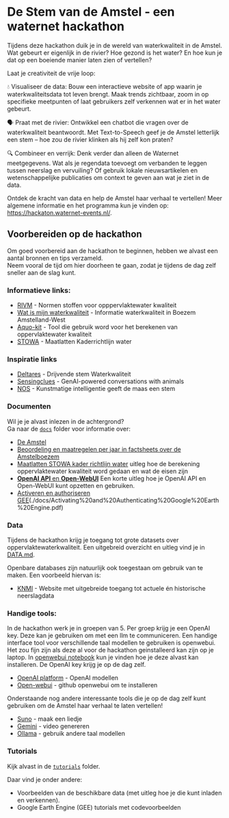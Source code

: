 # De Stem van de Amstel - een waternet hackathon

Tijdens deze hackathon duik je in de wereld van waterkwaliteit in de Amstel. Wat gebeurt er eigenlijk in de rivier? Hoe gezond is het water? En hoe kun je dat op een boeiende manier laten zien of vertellen?

Laat je creativiteit de vrije loop:

💧 Visualiseer de data: Bouw een interactieve website of app waarin je waterkwaliteitsdata tot leven brengt. Maak trends zichtbaar, zoom in op specifieke meetpunten of laat gebruikers zelf verkennen wat er in het water gebeurt.

🗣️ Praat met de rivier: Ontwikkel een chatbot die vragen over de waterkwaliteit beantwoordt. Met Text-to-Speech geef je de Amstel letterlijk een stem – hoe zou de rivier klinken als hij zelf kon praten?

🔍 Combineer en verrijk: Denk verder dan alleen de Waternet meetgegevens. Wat als je regendata toevoegt om verbanden te leggen tussen neerslag en vervuiling? Of gebruik lokale nieuwsartikelen en wetenschappelijke publicaties om context te geven aan wat je ziet in de data.

Ontdek de kracht van data en help de Amstel haar verhaal te vertellen!
Meer algemene informatie en het programma kun je vinden op: https://hackaton.waternet-events.nl/.

## Voorbereiden op de hackathon
Om goed voorbereid aan de hackathon te beginnen, hebben we alvast een aantal bronnen en tips verzameld.  
Neem vooral de tijd om hier doorheen te gaan, zodat je tijdens de dag zelf sneller aan de slag kunt.

### Informatieve links:
- [RIVM](https://rvs.rivm.nl/onderwerpen/normen/milieu/oppervlaktewater) - Normen stoffen voor opppervlaktewater kwaliteit
- [Wat is mijn waterkwaliteit](https://watismijnwaterkwaliteit.nl/gebieden/BoezemAmstelland-West) - Informatie waterkwaliteit in Boezem Amstelland-West
- [Aquo-kit](https://www.waterkwaliteitsportaal.nl/Aquo-kit) - Tool die gebruik word voor het berekenen van oppervlaktewater kwaliteit
- [STOWA](https://www.stowa.nl/publicaties/referenties-en-maatlatten-voor-natuurlijke-watertypen-voor-de-kaderrichtlijn-water-2021-2027-versie) - Maatlatten Kaderrichtlijn water

### Inspiratie links
- [Deltares](https://www.deltares.nl/nieuws/werelds-eerste-drijvende-stem-van-de-natuur-verklapt-waterkwaliteit) - Drijvende stem Waterkwaliteit
- [Sensingclues](https://www.sensingclues.org/wildchats) - GenAI-powered conversations with animals
- [NOS](https://nos.nl/regio/limburg/artikel/498094-kunstmatige-intelligentie-geeft-de-maas-een-stem) - Kunstmatige intelligentie geeft de maas een stem

### Documenten
Wil je je alvast inlezen in de achtergrond?  
Ga naar de [`docs`](./docs) folder voor informatie over:
- [De Amstel](./docs/Amstelland_Onepager.pdf)
- [Beoordeling en maatregelen per jaar in factsheets over de Amstelboezem](./docs/factsheets)
- [Maatlatten STOWA kader richtlijn water](./docs/STOWA_2018-49-Maatlatten%20v2024%20DEF.pdf) uitleg hoe de berekening oppervlaktewater kwaliteit word gedaan en wat de eisen zijn
- [**OpenAI API** en **Open-WebUI**](./docs/openai%20keys%20en%20open%20webui.pdf) Een korte uitleg hoe je OpenAI API en Open-WebUI kunt opzetten en gebruiken.
- [Activeren en authoriseren GEE](./docs/)(./docs/Activating%20and%20Authenticating%20Google%20Earth%20Engine.pdf)

### Data
Tijdens de hackathon krijg je toegang tot grote datasets over oppervlaktewaterkwaliteit.
Een uitgebreid overzicht en uitleg vind je in [DATA.md](./DATA.md).

Openbare databases zijn natuurlijk ook toegestaan om gebruik van te maken. Een voorbeeld hiervan is:
- [KNMI](https://www.knmi.nl/nederland-nu/klimatologie-metingen-en-waarnemingen) - Website met uitgebreide toegang tot actuele én historische neerslagdata

### Handige tools:
In de hackathon werk je in groepen van 5. Per groep krijg je een OpenAI key. Deze kan je gebruiken om met een llm te communiceren. Een handige interface tool voor verschillende taal modellen te gebruiken is openwebui. Het zou fijn zijn als deze al voor de hackathon geinstalleerd kan zijn op je laptop. In [openwebui notebook](./docs/openai%20keys%20en%20open%20webui.pdf) kun je vinden hoe je deze alvast kan installeren. De OpenAI key krijg je op de dag zelf.

- [OpenAI platform](https://platform.OpenAI.com/docs/overview) - OpenAI modellen
- [Open-webui](https://github.com/open-webui/open-webui) - github openwebui om te installeren

Onderstaande nog andere interessante tools die je op de dag zelf kunt gebruiken om de Amstel haar verhaal te laten vertellen!
- [Suno](https://suno.com/home) - maak een liedje 
- [Gemini](https://gemini.google/overview/video-generation/) - video genereren
- [Ollama](https://ollama.com/) - gebruik andere taal modellen

### Tutorials
Kijk alvast in de [`tutorials`](./tutorials) folder.  

Daar vind je onder andere:
- Voorbeelden van de beschikbare data (met uitleg hoe je die kunt inladen en verkennen).  
- Google Earth Engine (GEE) tutorials met codevoorbeelden
